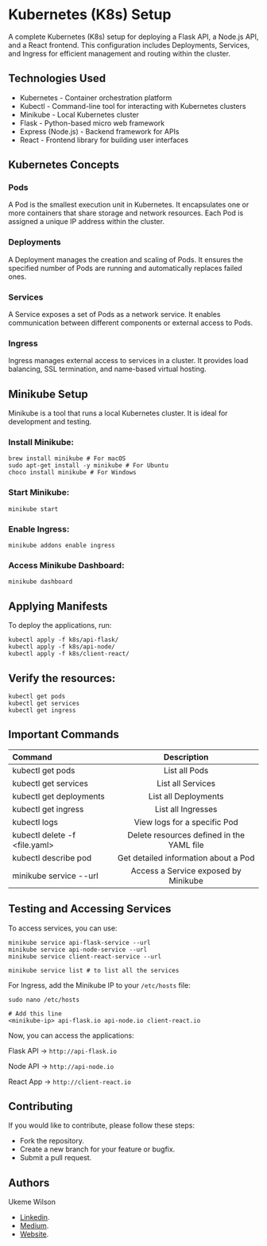 # Kubernetes (K8s) Setup

A complete Kubernetes (K8s) setup for deploying a Flask API, a Node.js API, and a React frontend. This configuration includes Deployments, Services, and Ingress for efficient management and routing within the cluster.

## Technologies Used

- Kubernetes - Container orchestration platform
- Kubectl - Command-line tool for interacting with Kubernetes clusters
- Minikube - Local Kubernetes cluster
- Flask - Python-based micro web framework
- Express (Node.js) - Backend framework for APIs
- React - Frontend library for building user interfaces

## Kubernetes Concepts

### Pods

A Pod is the smallest execution unit in Kubernetes. It encapsulates one or more containers that share storage and network resources. Each Pod is assigned a unique IP address within the cluster.

### Deployments

A Deployment manages the creation and scaling of Pods. It ensures the specified number of Pods are running and automatically replaces failed ones.

### Services

A Service exposes a set of Pods as a network service. It enables communication between different components or external access to Pods.

### Ingress

Ingress manages external access to services in a cluster. It provides load balancing, SSL termination, and name-based virtual hosting.

## Minikube Setup

Minikube is a tool that runs a local Kubernetes cluster. It is ideal for development and testing.

### Install Minikube:

    brew install minikube # For macOS
    sudo apt-get install -y minikube # For Ubuntu
    choco install minikube # For Windows

### Start Minikube:

    minikube start

### Enable Ingress:

    minikube addons enable ingress

### Access Minikube Dashboard:

    minikube dashboard


## Applying Manifests

To deploy the applications, run:

    kubectl apply -f k8s/api-flask/
    kubectl apply -f k8s/api-node/
    kubectl apply -f k8s/client-react/

## Verify the resources:

    kubectl get pods
    kubectl get services
    kubectl get ingress

## Important Commands

| Command                                 | Description                                    |
| :-------------------------------------- | :---------------------------------------------:| 
| kubectl get pods                        |   List all Pods                                |
| kubectl get services                    |   List all Services                            |
| kubectl get deployments                 |   List all Deployments                         |
| kubectl get ingress                     |   List all Ingresses                           |
| kubectl logs <pod-name>                 |   View logs for a specific Pod                 |
| kubectl delete -f <file.yaml>           |   Delete resources defined in the YAML file    |
| kubectl describe pod <pod-name>         |   Get detailed information about a Pod         |
| minikube service <service-name> --url   |   Access a Service exposed by Minikube         |


## Testing and Accessing Services

To access services, you can use:

    minikube service api-flask-service --url
    minikube service api-node-service --url
    minikube service client-react-service --url

    minikube service list # to list all the services


For Ingress, add the Minikube IP to your `/etc/hosts` file:

    sudo nano /etc/hosts

    # Add this line
    <minikube-ip> api-flask.io api-node.io client-react.io

Now, you can access the applications:

Flask API → `http://api-flask.io`

Node API → `http://api-node.io`

React App → `http://client-react.io`

## Contributing

If you would like to contribute, please follow these steps:

- Fork the repository.
- Create a new branch for your feature or bugfix.
- Submit a pull request.

## Authors

Ukeme Wilson

- <a href="https://www.linkedin.com/in/ukeme-wilson-4825a383/">Linkedin</a>.
- <a href="https://medium.com/@ukemeboswilson">Medium</a>.
- <a href="https://www.ukemewilson.sbs/">Website</a>.
